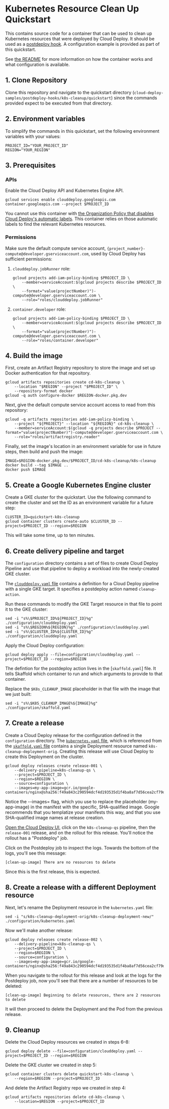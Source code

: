 # Kubernetes Resource Clean Up Quickstart

This contains source code for a container that can be used to clean up
Kubernetes resources that were deployed by Cloud Deploy. It should be used as a
[postdeploy hook](https://cloud.google.com/deploy/docs/hooks). A configuration
example is provided as part of this quickstart.

See [the README](../README.md) for more information on how the container works
and what configuration is available.

## 1. Clone Repository

Clone this repository and navigate to the quickstart directory
(`cloud-deploy-samples/postdeploy-hooks/k8s-cleanup/quickstart`) since the
commands provided expect to be executed from that directory.

## 2. Environment variables

To simplify the commands in this quickstart, set the following environment
variables with your values:

```shell
PROJECT_ID="YOUR_PROJECT_ID"
REGION="YOUR_REGION"
```

## 3. Prerequisites

### APIs

Enable the Cloud Deploy API and Kubernetes Engine API.

```shell
gcloud services enable clouddeploy.googleapis.com container.googleapis.com --project $PROJECT_ID
```

You cannot use this container with
[the Organization Policy that disables Cloud Deploy's automatic labels](https://cloud.google.com/deploy/docs/labels-annotations#disabling_automatic_labels).
This container relies on those automatic labels to find the relevant Kubernetes
resources.

### Permissions

Make sure the default compute service account,
`{project_number}-compute@developer.gserviceaccount.com`, used by Cloud Deploy
has sufficient permissions:

1.  `clouddeploy.jobRunner` role:

    ```shell
    gcloud projects add-iam-policy-binding $PROJECT_ID \
        --member=serviceAccount:$(gcloud projects describe $PROJECT_ID \
        --format="value(projectNumber)")-compute@developer.gserviceaccount.com \
        --role="roles/clouddeploy.jobRunner"
    ```

2.  `container.developer` role:

    ```shell
    gcloud projects add-iam-policy-binding $PROJECT_ID \
        --member=serviceAccount:$(gcloud projects describe $PROJECT_ID \
        --format="value(projectNumber)")-compute@developer.gserviceaccount.com \
        --role="roles/container.developer"
    ```

## 4. Build the image

First, create an Artifact Registry repository to store the image and set up
Docker authentication for that repository.

```shell
gcloud artifacts repositories create cd-k8s-cleanup \
    --location "$REGION" --project "$PROJECT_ID" \
    --repository-format docker
gcloud -q auth configure-docker $REGION-docker.pkg.dev
```

Next, give the default compute service account access to read from this
repository:

```shell
gcloud -q artifacts repositories add-iam-policy-binding \
    --project "${PROJECT}" --location "${REGION}" cd-k8s-cleanup \
    --member=serviceAccount:$(gcloud -q projects describe $PROJECT --format="value(projectNumber)")-compute@developer.gserviceaccount.com \
    --role="roles/artifactregistry.reader"
```

Finally, set the image's location in an environment variable for use in future
steps, then build and push the image:

```shell
IMAGE=$REGION-docker.pkg.dev/$PROJECT_ID/cd-k8s-cleanup/k8s-cleanup
docker build --tag $IMAGE ..
docker push $IMAGE
```

## 5. Create a Google Kubernetes Engine cluster

Create a GKE cluster for the quickstart. Use the following command to create the
cluster and set the ID as an environment variable for a future step:

```shell
CLUSTER_ID=quickstart-k8s-cleanup
gcloud container clusters create-auto $CLUSTER_ID --project=$PROJECT_ID --region=$REGION
```

This will take some time, up to ten minutes.

## 6. Create delivery pipeline and target

The `configuration` directory contains a set of files to create Cloud Deploy
Pipeline and use that pipeline to deploy a workload into the newly-created GKE
cluster.

The [`clouddeploy.yaml` file](configuration/clouddeploy.yaml) contains a
definition for a Cloud Deploy pipeline with a single GKE target. It specifies a
postdeploy action named `cleanup-action`.

Run these commands to modify the GKE Target resource in that file to point it to
the GKE cluster:

```shell
sed -i "s%\$PROJECT_ID%${PROJECT_ID}%g" ./configuration/clouddeploy.yaml
sed -i "s%\$REGION%${REGION}%g" ./configuration/clouddeploy.yaml
sed -i "s%\$CLUSTER_ID%${CLUSTER_ID}%g" ./configuration/clouddeploy.yaml
```

Apply the Cloud Deploy configuration:

```shell
gcloud deploy apply --file=configuration/clouddeploy.yaml --project=$PROJECT_ID --region=$REGION
```

The defintion for the postdeploy action lives in the [`skaffold.yaml`] file. It
tells Skaffold which container to run and which arguments to provide to that
container.

Replace the `$K8s_CLEANUP_IMAGE` placeholder in that file with the image that we
just built:

```shell
sed -i "s%\$K8S_CLEANUP_IMAGE%${IMAGE}%g" ./configuration/skaffold.yaml
```

## 7. Create a release

Create a Cloud Deploy release for the configuration defined in the
`configuration` directory. The
[`kubernetes.yaml` file](configuration/kubernetes.yaml), which is referenced
from the [`skaffold.yaml` file](configuration/skaffold.yaml) contains a single
Deployment resource named `k8s-cleanup-deployment-orig`. Creating this release
will use Cloud Deploy to create this Deployment on the cluster.

```shell
gcloud deploy releases create release-001 \
    --delivery-pipeline=k8s-cleanup-qs \
    --project=$PROJECT_ID \
    --region=$REGION \
    --source=configuration \
    --images=my-app-image=gcr.io/google-containers/nginx@sha256:f49a843c290594dcf4d193535d1f4ba8af7d56cea2cf79d1e9554f077f1e7aaa
```

Notice the --images= flag, which you use to replace the placeholder
(my-app-image) in the manifest with the specific, SHA-qualified image. Google
recommends that you templatize your manifests this way, and that you use
SHA-qualified image names at release creation.

[Open the Cloud Deploy UI](https://console.cloud.google.com/deploy), click on
the `k8s-cleanup-qs` pipeline, then the `release-001` release, and on the
rollout for this release. You'll notice the rollout has a "Postdeploy" job.

Click on the Postdeploy job to inspect the logs. Towards the bottom of the logs,
you'll see this message:

`[clean-up-image] There are no resources to delete`

Since this is the first release, this is expected.

## 8. Create a release with a different Deployment resource

Next, let's rename the Deployment resource in the `kubernetes.yaml` file:

```shell
sed -i "s/k8s-cleanup-deployment-orig/k8s-cleanup-deployment-new/" ./configuration/kubernetes.yaml
```

Now we'll make another release:

```shell
gcloud deploy releases create release-002 \
    --delivery-pipeline=k8s-cleanup-qs \
    --project=$PROJECT_ID \
    --region=$REGION \
    --source=configuration \
    --images=my-app-image=gcr.io/google-containers/nginx@sha256:f49a843c290594dcf4d193535d1f4ba8af7d56cea2cf79d1e9554f077f1e7aaa
```

When you navigate to the rollout for this release and look at the logs for the
Postdeploy job, now you'll see that there are a number of resources to be
deleted:

`[clean-up-image] Beginning to delete resources, there are 2 resources to
delete`

It will then proceed to delete the Deployment and the Pod from the previous
release.

## 9. Cleanup

Delete the Cloud Deploy resources we created in steps 6–8:

```shell
gcloud deploy delete --file=configuration/clouddeploy.yaml --project=$PROJECT_ID --region=$REGION
```

Delete the GKE cluster we created in step 5:

```shell
gcloud container clusters delete quickstart-k8s-cleanup \
    --region=$REGION --project=$PROJECT_ID
```

And delete the Artifact Registry repo we created in step 4:

```shell
gcloud artifacts repositories delete cd-k8s-cleanup \
    --location=$REGION --project=$PROJECT_ID
```
